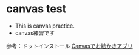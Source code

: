 # canvas test
- This is canvas practice.
- canvas練習です


参考：ドットインストール
[Canvasでお絵かきアプリ](https://dotinstall.com/lessons/doodle_canvas)
